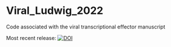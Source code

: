 # Viral_Ludwig_2022
Code associated with the viral transcriptional effector manuscript

Most recent release:
[![DOI](https://zenodo.org/badge/555015991.svg)](https://zenodo.org/badge/latestdoi/555015991)
